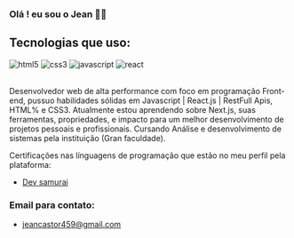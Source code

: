 ### Olá ! eu sou o Jean 🖐🏽

## Tecnologias que uso:

<div style="display: inline_block;">
    <img aligin="Center" alt="html5" src="https://img.shields.io/badge/HTML5-E34F26?style=for-the-badge&logo=html5&logoColor=white"/>
     <img aligin="Center" alt="css3" src="https://img.shields.io/badge/CSS3-1572B6?style=for-the-badge&logo=css3&logoColor=white"/>
     <img aligin="Center" alt="javascript" src="https://img.shields.io/badge/JavaScript-323330?style=for-the-badge&logo=javascript&logoColor=F7DF1E"/>
     <img aligin="Center" alt="react" src="https://img.shields.io/badge/React-20232A?style=for-the-badge&logo=react&logoColor=61DAFB"/>
</div><br/>

Desenvolvedor web de alta performance com foco em programação Front-end, pussuo habilidades sólidas em Javascript | React.js | RestFull Apis, HTML% e CSS3.
Atualmente estou aprendendo sobre Next.js, suas ferramentas, propriedades, e impacto para um melhor desenvolvimento de projetos pessoais e profissionais.
Cursando Análise e desenvolvimento de sistemas pela instituição (Gran faculdade).

Certificações nas línguagens de programação que estão no meu perfil pela plataforma:

- [Dev samurai](https://st.devsamurai.com.br/0cqlvn/index.html)

### Email para contato:
- jeancastor459@gmail.com



